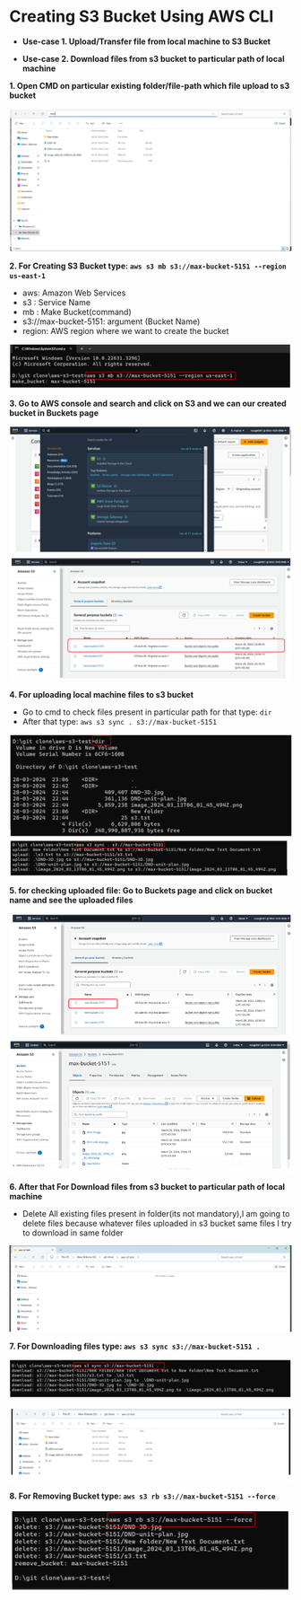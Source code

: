 # Creating S3 Bucket Using AWS CLI 
- **Use-case 1. Upload/Transfer file from local machine to S3 Bucket**

- **Use-case 2. Download files from s3 bucket to particular path of local machine**

**1. Open CMD on particular existing folder/file-path  which file upload to s3 bucket**

![Image](./Images/S3Bucket(AWS-CLI)/1.png)

**2. For Creating S3 Bucket type: `aws s3 mb s3://max-bucket-5151 --region us-east-1`**

- aws: Amazon Web Services
- s3 : Service Name
- mb : Make Bucket(command)
- s3://max-bucket-5151: argument (Bucket Name)
- region: AWS region where we want to create the bucket

![Image](./Images/S3Bucket(AWS-CLI)/2.png)

**3. Go to AWS console and search and click on S3 and we can our created bucket in Buckets page**

![Image](./Images/S3Bucket(AWS-CLI)/3.png)
![Image](./Images/S3Bucket(AWS-CLI)/4.png)

**4. For uploading local machine files to s3 bucket**
- Go to cmd to check files present in particular path for that type: `dir`
- After that type: `aws s3 sync . s3://max-bucket-5151`

![Image](./Images/S3Bucket(AWS-CLI)/5.png)
![Image](./Images/S3Bucket(AWS-CLI)/6.png)

**5. for checking uploaded file: Go to Buckets page and click on bucket name and see the uploaded files**

![Image](./Images/S3Bucket(AWS-CLI)/8.png)
![Image](./Images/S3Bucket(AWS-CLI)/9.png)

**6. After that For Download files from s3 bucket to particular path of local machine**

- Delete All existing files present in folder(its not mandatory),I am going to delete files because whatever files uploaded in s3 bucket same files I try to download in same folder

![Image](./Images/S3Bucket(AWS-CLI)/10.png)

**7. For Downloading files type: `aws s3 sync s3://max-bucket-5151 .`**

![Image](./Images/S3Bucket(AWS-CLI)/11.png)

![Image](./Images/S3Bucket(AWS-CLI)/7.png)

**8. For Removing Bucket type: `aws s3 rb s3://max-bucket-5151 --force`**

![Image](./Images/S3Bucket(AWS-CLI)/12a.png)
